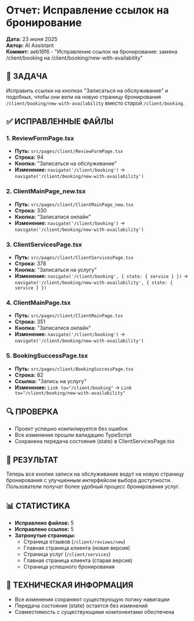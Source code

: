 # Отчет: Исправление ссылок на бронирование

**Дата:** 23 июня 2025  
**Автор:** AI Assistant  
**Коммит:** aeb16f6 - "Исправление ссылок на бронирование: замена /client/booking на /client/booking/new-with-availability"

## 🎯 ЗАДАЧА
Исправить ссылки на кнопках "Записаться на обслуживание" и подобных, чтобы они вели на новую страницу бронирования `/client/booking/new-with-availability` вместо старой `/client/booking`.

## ✅ ИСПРАВЛЕННЫЕ ФАЙЛЫ

### 1. ReviewFormPage.tsx
- **Путь:** `src/pages/client/ReviewFormPage.tsx`
- **Строка:** 94
- **Кнопка:** "Записаться на обслуживание"
- **Изменение:** `navigate('/client/booking')` → `navigate('/client/booking/new-with-availability')`

### 2. ClientMainPage_new.tsx  
- **Путь:** `src/pages/client/ClientMainPage_new.tsx`
- **Строка:** 330
- **Кнопка:** "Записатися онлайн"
- **Изменение:** `navigate('/client/booking')` → `navigate('/client/booking/new-with-availability')`

### 3. ClientServicesPage.tsx
- **Путь:** `src/pages/client/ClientServicesPage.tsx`
- **Строка:** 378
- **Кнопка:** "Записаться на услугу"
- **Изменение:** `navigate('/client/booking', { state: { service } })` → `navigate('/client/booking/new-with-availability', { state: { service } })`

### 4. ClientMainPage.tsx
- **Путь:** `src/pages/client/ClientMainPage.tsx`
- **Строка:** 351
- **Кнопка:** "Записатися онлайн"
- **Изменение:** `navigate('/client/booking')` → `navigate('/client/booking/new-with-availability')`

### 5. BookingSuccessPage.tsx
- **Путь:** `src/pages/client/BookingSuccessPage.tsx`
- **Строка:** 82
- **Ссылка:** "Запись на услугу"
- **Изменение:** `Link to="/client/booking"` → `Link to="/client/booking/new-with-availability"`

## 🔍 ПРОВЕРКА
- Проект успешно компилируется без ошибок
- Все изменения прошли валидацию TypeScript
- Сохранена передача состояния (state) в ClientServicesPage.tsx

## 🎯 РЕЗУЛЬТАТ
Теперь все кнопки записи на обслуживание ведут на новую страницу бронирования с улучшенным интерфейсом выбора доступности. Пользователи получат более удобный процесс бронирования услуг.

## 📊 СТАТИСТИКА
- **Исправлено файлов:** 5
- **Исправлено ссылок:** 5
- **Затронутые страницы:**
  - Страница отзывов (`/client/reviews/new`)
  - Главная страница клиента (новая версия)
  - Страница услуг (`/client/services`)
  - Главная страница клиента (старая версия)
  - Страница успешного бронирования

## 🔧 ТЕХНИЧЕСКАЯ ИНФОРМАЦИЯ
- Все изменения сохраняют существующую логику навигации
- Передача состояния (state) остается без изменений
- Совместимость с существующими компонентами обеспечена 